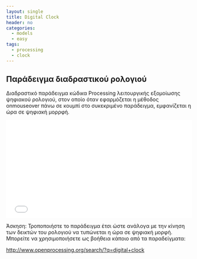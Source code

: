 ```yaml
---
layout: single
title: Digital Clock
header: no
categories:
  - models
  - easy
tags:
  - processing
  - clock
---
```



## Παράδειγμα διαδραστικού ρολογιού

Διαδραστικό παράδειγμα κώδικα Processing λειτουργικής εξομοίωσης ψηφιακού ρολογιού, στον οποίο όταν εφαρμόζεται η μέθοδος onmouseover πάνω σε κουμπί στο συκεκριμένο παράδειγμα, εμφανίζεται η ώρα σε ψηφιακή μορρφή.

<iframe height='265' scrolling='no' title='HCI Example 2' src='//codepen.io/antonis-giannios/embed/jQKwLM/?height=265&theme-id=0&default-tab=css,result' frameborder='no' allowtransparency='true' allowfullscreen='true' style='width: 100%;'>See the Pen <a href='https://codepen.io/antonis-giannios/pen/jQKwLM/'>HCI Example 2</a> by Antonis Giannios (p13gian1) (<a href='https://codepen.io/antonis-giannios'>@antonis-giannios</a>) on <a href='https://codepen.io'>CodePen</a>.
</iframe>

Άσκηση: Τροποποιήστε το παράδειγμα έτσι ώστε ανάλογα με την κίνηση των δεικτών του ρολογιού να τυπώνεται η ώρα σε ψηφιακή μορφή. Μπορείτε να χρησιμοποιήσετε ως βοήθεια κάποιο από τα παραδείγματα:

http://www.openprocessing.org/search/?q=digital+clock
